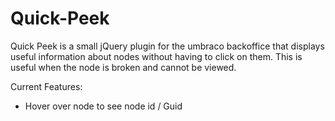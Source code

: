 # Quick-Peek

Quick Peek is a small jQuery plugin for the umbraco backoffice that displays useful information about nodes without having to click on them. This is useful when the node is broken and cannot be viewed.

Current Features:  
  * Hover over node to see node id / Guid
